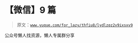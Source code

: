 # 【微信】9 篇

> 原文：[`www.yuque.com/for_lazy/thfiu8/lydlzqz2v9ixsxv9`](https://www.yuque.com/for_lazy/thfiu8/lydlzqz2v9ixsxv9)



公众号懒人找资源，懒人专属群分享